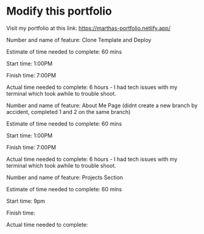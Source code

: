 # Modify this portfolio

Visit my portfolio at this link: https://marthas-portfolio.netlify.app/

Number and name of feature: Clone Template and Deploy

Estimate of time needed to complete: 60 mins

Start time: 1:00PM

Finish time: 7:00PM

Actual time needed to complete: 6 hours - I had tech issues with my terminal which took awhile to trouble shoot.



Number and name of feature: About Me Page (didnt create a new branch by accident, completed 1 and 2 on the same branch)

Estimate of time needed to complete: 60 mins

Start time: 1:00PM

Finish time: 7:00PM

Actual time needed to complete: 6 hours - I had tech issues with my terminal which took awhile to trouble shoot.


Number and name of feature: Projects Section

Estimate of time needed to complete: 60 mins

Start time: 9pm

Finish time: 

Actual time needed to complete: 
